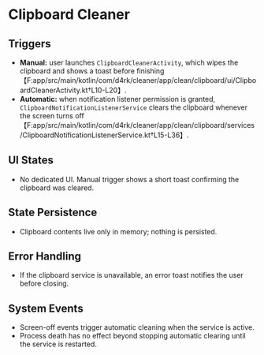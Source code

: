 # Clipboard Cleaner

## Triggers
- **Manual:** user launches `ClipboardCleanerActivity`, which wipes the clipboard and shows a toast before finishing【F:app/src/main/kotlin/com/d4rk/cleaner/app/clean/clipboard/ui/ClipboardCleanerActivity.kt†L10-L20】.
- **Automatic:** when notification listener permission is granted, `ClipboardNotificationListenerService` clears the clipboard whenever the screen turns off【F:app/src/main/kotlin/com/d4rk/cleaner/app/clean/clipboard/services/ClipboardNotificationListenerService.kt†L15-L36】.

## UI States
- No dedicated UI. Manual trigger shows a short toast confirming the clipboard was cleared.

## State Persistence
- Clipboard contents live only in memory; nothing is persisted.

## Error Handling
- If the clipboard service is unavailable, an error toast notifies the user before closing.

## System Events
- Screen-off events trigger automatic cleaning when the service is active.
- Process death has no effect beyond stopping automatic clearing until the service is restarted.
